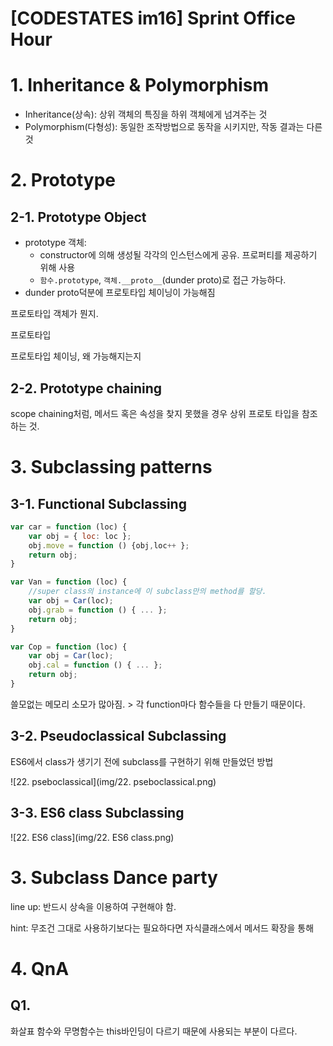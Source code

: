 # [CODESTATES im16] Sprint Office Hour

# 1. Inheritance & Polymorphism

* Inheritance(상속): 상위 객체의 특징을 하위 객체에게 넘겨주는 것
* Polymorphism(다형성): 동일한 조작방법으로 동작을 시키지만, 작동 결과는 다른 것

# 2. Prototype

## 2-1. Prototype Object

* prototype 객체:
  * constructor에 의해 생성될 각각의 인스턴스에게 공유. 프로퍼티를 제공하기 위해 사용
  * `함수.prototype`, `객체.__proto__`(dunder proto)로 접근 가능하다.
* dunder proto덕분에 프로토타입 체이닝이 가능해짐

프로토타입 객체가 뭔지.

프로토타입 

프로토타입 체이닝, 왜 가능해지는지

## 2-2. Prototype chaining

scope chaining처럼, 메서드 혹은 속성을 찾지 못했을 경우 상위 프로토 타입을 참조하는 것.

# 3. Subclassing patterns

## 3-1. Functional Subclassing

```js
var car = function (loc) {
    var obj = { loc: loc };
    obj.move = function () {obj,loc++ };
    return obj;
}

var Van = function (loc) {
    //super class의 instance에 이 subclass만의 method를 할당.
    var obj = Car(loc);
    obj.grab = function () { ... };
	return obj;
}

var Cop = function (loc) {
    var obj = Car(loc);
    obj.cal = function () { ... };
    return obj;
}
```

쓸모없는 메모리 소모가 많아짐. > 각 function마다 함수들을 다 만들기 때문이다.

## 3-2. Pseudoclassical Subclassing

ES6에서 class가 생기기 전에 subclass를 구현하기 위해 만들었던 방법

![22. pseboclassical](img/22. pseboclassical.png)

## 3-3. ES6 class Subclassing

![22. ES6 class](img/22. ES6 class.png)

# 3. Subclass Dance party

line up: 반드시 상속을 이용하여 구현해야 함.

hint: 무조건 그대로 사용하기보다는 필요하다면 자식클래스에서 메서드 확장을 통해 



# 4. QnA

## Q1. 

화살표 함수와 무명함수는 this바인딩이 다르기 때문에 사용되는 부분이 다르다.